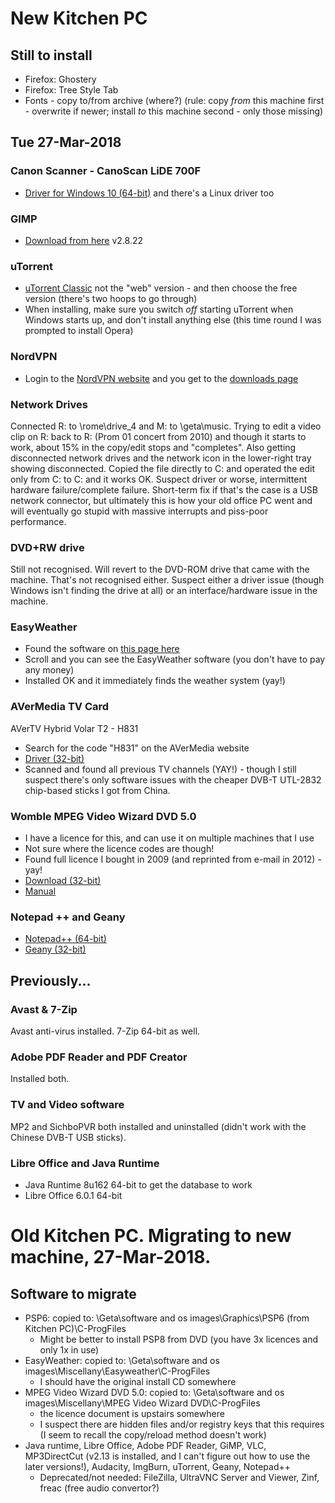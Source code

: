 # New Kitchen PC

## Still to install
- Firefox: Ghostery
- Firefox: Tree Style Tab
- Fonts - copy to/from archive (where?) (rule: copy *from* this machine first - overwrite if newer; install *to* this machine second - only those missing)

## Tue 27-Mar-2018
### Canon Scanner - CanoScan LiDE 700F
- [Driver for Windows 10 (64-bit)](https://www.canon.co.uk/support/consumer_products/products/scanners/lide_series/canoscan_lide_700f.aspx?type=drivers&language=&os=WINDOWS%2010%20(64-bit)) and there's a Linux driver too

### GIMP
- [Download from here](https://www.gimp.org/downloads/) v2.8.22

### uTorrent
- [uTorrent Classic](https://www.utorrent.com/#comp-tbl) not the "web" version - and then choose the free version (there's two hoops to go through)
- When installing, make sure you switch *off* starting uTorrent when Windows starts up, and don't install anything else (this time round I was prompted to install Opera)

### NordVPN
- Login to the [NordVPN website](https://www.nordvpn.com) and you get to the [downloads page](https://ucp.nordvpn.com/downloads)

### Network Drives
Connected R: to \\rome\drive_4 and M: to \\geta\music.  Trying to edit a video clip on R: back to R: (Prom 01 concert from 2010) and though it starts to work, about 15% in the copy/edit stops and "completes".  Also getting disconnected network drives and the network icon in the lower-right tray showing disconnected.  Copied the file directly to C: and operated the edit only from C: to C: and it works OK.  Suspect driver or worse, intermittent hardware failure/complete failure.  Short-term fix if that's the case is a USB network connector, but ultimately this is how your old office PC went and will eventually go stupid with massive interrupts and piss-poor performance.

### DVD+RW drive
Still not recognised.  Will revert to the DVD-ROM drive that came with the machine.  That's not recognised either.  Suspect either a driver issue (though Windows isn't finding the drive at all) or an interface/hardware issue in the machine.

### EasyWeather
- Found the software on [this page here](https://www.ambientweather.com/software.html)
- Scroll and you can see the EasyWeather software (you don't have to pay any money)
- Installed OK and it immediately finds the weather system (yay!)

### AVerMedia TV Card
AVerTV Hybrid Volar T2 - H831
- Search for the code "H831" on the AVerMedia website
- [Driver (32-bit)](http://www.avermedia.com/tv_more/download/avertv_hybrid_volar_t2#ans_part)
- Scanned and found all previous TV channels (YAY!) - though I still suspect there's only software issues with the cheaper DVB-T UTL-2832 chip-based sticks I got from China.

### Womble MPEG Video Wizard DVD 5.0
- I have a licence for this, and can use it on multiple machines that I use
- Not sure where the licence codes are though!
- Found full licence I bought in 2009 (and reprinted from e-mail in 2012) - yay!
- [Download (32-bit)](http://www.womble.com/download/)
- [Manual](http://www.womble.com/docs/dvd-guide.pdf)

### Notepad ++ and Geany
- [Notepad++ (64-bit)](https://notepad-plus-plus.org/)
- [Geany (32-bit)](https://www.geany.org/)

## Previously...
### Avast & 7-Zip
Avast anti-virus installed.  7-Zip 64-bit as well.

### Adobe PDF Reader and PDF Creator
Installed both.

### TV and Video software
MP2 and SichboPVR both installed and uninstalled (didn't work with the Chinese DVB-T USB sticks).

### Libre Office and Java Runtime
- Java Runtime 8u162 64-bit to get the database to work
- Libre Office 6.0.1 64-bit

# Old Kitchen PC.  Migrating to new machine, 27-Mar-2018.
## Software to migrate
- PSP6: copied to: \\Geta\software and os images\Graphics\PSP6 (from Kitchen PC)\C-ProgFiles
  - Might be better to install PSP8 from DVD (you have 3x licences and only 1x in use)
- EasyWeather: copied to: \\Geta\software and os images\Miscellany\Easyweather\C-ProgFiles
  - I should have the original install CD somewhere
- MPEG Video Wizard DVD 5.0: copied to: \\Geta\software and os images\Miscellany\MPEG Video Wizard DVD\C-ProgFiles
  - the licence document is upstairs somewhere
  - I suspect there are hidden files and/or registry keys that this requires (I seem to recall the copy/reload method doesn't work)
- Java runtime, Libre Office, Adobe PDF Reader, GiMP, VLC, MP3DirectCut (v2.13 is installed, and I can't figure out how to use the later versions!), Audacity, ImgBurn, uTorrent, Geany, Notepad++
  - Deprecated/not needed: FileZilla, UltraVNC Server and Viewer, Zinf, freac (free audio convertor?)
